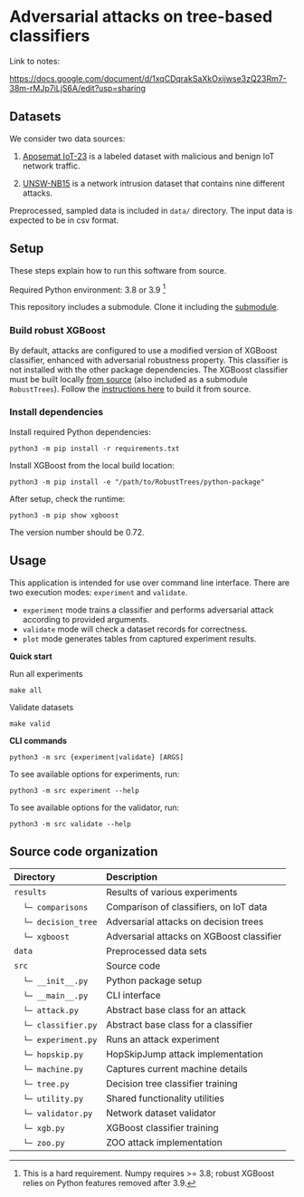 # Adversarial attacks on tree-based classifiers

Link to notes:

<https://docs.google.com/document/d/1xqCDqrakSaXkOxijwse3zQ23Rm7-38m-rMJp7iLjS6A/edit?usp=sharing>

## Datasets

We consider two data sources:

1. [Aposemat IoT-23](https://www.stratosphereips.org/datasets-iot23/) is a labeled dataset with malicious and benign IoT network traffic.

2. [UNSW-NB15](https://research.unsw.edu.au/projects/unsw-nb15-dataset) is a network intrusion dataset that contains nine different attacks.

Preprocessed, sampled data is included in `data/` directory. The input data is expected to be in csv format.

## Setup

These steps explain how to run this software from source.

Required Python environment: 3.8 or 3.9 [^1]

[^1]: This is a hard requirement. Numpy requires >= 3.8; robust XGBoost relies on Python features removed after 3.9.

This repository includes a submodule. 
Clone it including the [submodule](https://stackoverflow.com/a/4438292).

### Build robust XGBoost

By default, attacks are configured to use a modified version of XGBoost classifier, enhanced with adversarial robustness
property. This classifier is not installed with the other package dependencies.
The XGBoost classifier must be built locally [from source](https://github.com/chenhongge/RobustTrees) (also included as a submodule `RobustTrees`).
Follow the [instructions here](https://github.com/chenhongge/RobustTrees/tree/master/python-package#from-source) to build it from source.

### Install dependencies

Install required Python dependencies:

```
python3 -m pip install -r requirements.txt
```

Install XGBoost from the local build location:

```
python3 -m pip install -e "/path/to/RobustTrees/python-package"
```

After setup, check the runtime:

```
python3 -m pip show xgboost
```

The version number should be 0.72.


## Usage

This application is intended for use over command line interface.
There are two execution modes: `experiment` and `validate`.

- `experiment` mode trains a classifier and performs adversarial
  attack according to provided arguments.
- `validate` mode will check a dataset records for correctness.
- `plot` mode generates tables from captured experiment results.

**Quick start**

Run all experiments

```
make all
```

Validate datasets

```
make valid
```


**CLI commands**

```
python3 -m src {experiment|validate} [ARGS]
```

To see available options for experiments, run:

```
python3 -m src experiment --help
```

To see available options for the validator, run:

```
python3 -m src validate --help
```


## Source code organization

| Directory           | Description                               |
|:--------------------|:------------------------------------------|
| `results`           | Results of various experiments            |
| 　`└─ comparisons`   | Comparison of classifiers, on IoT data    |
| 　`└─ decision_tree` | Adversarial attacks on decision trees     |
| 　`└─ xgboost`       | Adversarial attacks on XGBoost classifier |
| `data`              | Preprocessed data sets                    |
| `src`               | Source code                               |
| 　`└─ __init__.py`   | Python package setup                      |
| 　`└─ __main__.py`   | CLI interface                             |
| 　`└─ attack.py`     | Abstract base class for an attack         |
| 　`└─ classifier.py` | Abstract base class for a classifier      |
| 　`└─ experiment.py` | Runs an attack experiment                 |
| 　`└─ hopskip.py`    | HopSkipJump attack implementation         |
| 　`└─ machine.py`    | Captures current machine details          |
| 　`└─ tree.py`       | Decision tree classifier training         |
| 　`└─ utility.py`    | Shared functionality utilities            |
| 　`└─ validator.py`  | Network dataset  validator                |
| 　`└─ xgb.py`        | XGBoost classifier training               |
| 　`└─ zoo.py`        | ZOO attack implementation                 |

